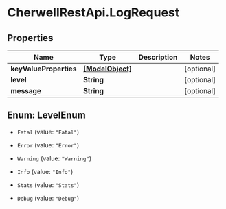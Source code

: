 # CherwellRestApi.LogRequest

## Properties
Name | Type | Description | Notes
------------ | ------------- | ------------- | -------------
**keyValueProperties** | [**[ModelObject]**](ModelObject.md) |  | [optional] 
**level** | **String** |  | [optional] 
**message** | **String** |  | [optional] 


<a name="LevelEnum"></a>
## Enum: LevelEnum


* `Fatal` (value: `"Fatal"`)

* `Error` (value: `"Error"`)

* `Warning` (value: `"Warning"`)

* `Info` (value: `"Info"`)

* `Stats` (value: `"Stats"`)

* `Debug` (value: `"Debug"`)




